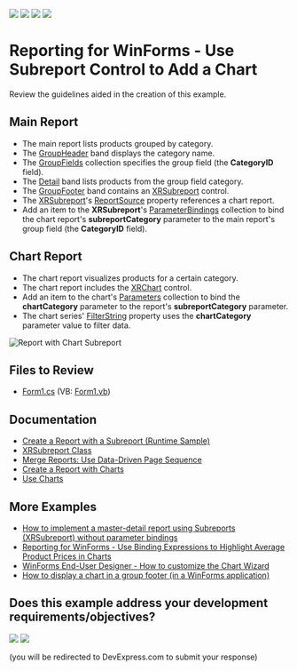 <!-- default badges list -->
![](https://img.shields.io/endpoint?url=https://codecentral.devexpress.com/api/v1/VersionRange/228844692/22.2.3%2B)
[![](https://img.shields.io/badge/Open_in_DevExpress_Support_Center-FF7200?style=flat-square&logo=DevExpress&logoColor=white)](https://supportcenter.devexpress.com/ticket/details/T848261)
[![](https://img.shields.io/badge/📖_How_to_use_DevExpress_Examples-e9f6fc?style=flat-square)](https://docs.devexpress.com/GeneralInformation/403183)
[![](https://img.shields.io/badge/💬_Leave_Feedback-feecdd?style=flat-square)](#does-this-example-address-your-development-requirementsobjectives)
<!-- default badges end -->
# Reporting for WinForms - Use Subreport Control to Add a Chart

Review the guidelines aided in the creation of this example.

## Main Report

- The main report lists products grouped by category. 
- The [GroupHeader](https://docs.devexpress.com/XtraReports/DevExpress.XtraReports.UI.GroupHeaderBand) band displays the category name.
- The [GroupFields](https://docs.devexpress.com/XtraReports/DevExpress.XtraReports.UI.GroupHeaderBand.GroupFields) collection specifies the group field (the **CategoryID** field).
- The [Detail](https://docs.devexpress.com/XtraReports/DevExpress.XtraReports.UI.DetailBand) band lists products from the group field category.
- The [GroupFooter](https://docs.devexpress.com/XtraReports/DevExpress.XtraReports.UI.GroupFooterBand) band contains an [XRSubreport](https://docs.devexpress.com/XtraReports/DevExpress.XtraReports.UI.XRSubreport) control.
- The [XRSubreport](https://docs.devexpress.com/XtraReports/DevExpress.XtraReports.UI.XRSubreport)'s [ReportSource](https://docs.devexpress.com/XtraReports/DevExpress.XtraReports.UI.SubreportBase.ReportSource) property references a chart report.
- Add an item to the **XRSubreport**'s [ParameterBindings](https://docs.devexpress.com/XtraReports/DevExpress.XtraReports.UI.XRSubreport.ParameterBindings) collection to bind the chart report's **subreportCategory** parameter to the main report's group field (the **CategoryID** field).

## Chart Report

- The chart report visualizes products for a certain category.
- The chart report includes the [XRChart](https://docs.devexpress.com/XtraReports/DevExpress.XtraReports.UI.XRChart) control.
- Add an item to the chart's [Parameters](https://docs.devexpress.com/XtraReports/DevExpress.XtraReports.UI.XRChart.Parameters) collection to bind the **chartCategory** parameter to the report's **subreportCategory** parameter.
- The chart series' [FilterString](https://docs.devexpress.com/CoreLibraries/DevExpress.XtraCharts.SeriesBase.FilterString) property uses the **chartCategory** parameter value to filter data.

![Report with Chart Subreport](Images/screenshot.png)

## Files to Review

- [Form1.cs](CS/Reporting-Use-Subreport-To-Add-A-Chart/Form1.cs) (VB: [Form1.vb](VB/Reporting-Use-Subreport-To-Add-A-Chart/Form1.vb))

## Documentation

- [Create a Report with a Subreport (Runtime Sample)](https://docs.devexpress.com/XtraReports/403396/detailed-guide-to-devexpress-reporting/reporting-api/create-reports-in-code/create-a-report-with-subreport)
- [XRSubreport Class](https://docs.devexpress.com/XtraReports/DevExpress.XtraReports.UI.XRSubreport)
- [Merge Reports: Use Data-Driven Page Sequence](https://docs.devexpress.com/XtraReports/400691)
- [Create a Report with Charts](https://docs.devexpress.com/XtraReports/401695/create-reports/create-a-report-with-charts)
- [Use Charts](https://docs.devexpress.com/XtraReports/15039/detailed-guide-to-devexpress-reporting/use-report-controls/use-charts)

## More Examples

- [How to implement a master-detail report using Subreports (XRSubreport) without parameter bindings](https://github.com/DevExpress-Examples/reporting-winforms-master-detail-subreport)
- [Reporting for WinForms - Use Binding Expressions to Highlight Average Product Prices in Charts](https://github.com/DevExpress-Examples/reporting-binding-expressions-in-charts)
- [WinForms End-User Designer - How to customize the Chart Wizard](https://github.com/DevExpress-Examples/Reporting_winforms-end-user-designer-how-to-customize-the-chart-wizard-t230406)
- [How to display a chart in a group footer (in a WinForms application)](https://github.com/DevExpress-Examples/Reporting_how-to-display-a-chart-in-a-group-footer-in-a-winforms-application-t228341)
<!-- feedback -->
## Does this example address your development requirements/objectives?

[<img src="https://www.devexpress.com/support/examples/i/yes-button.svg"/>](https://www.devexpress.com/support/examples/survey.xml?utm_source=github&utm_campaign=reporting-winforms-use-subreport-to-add-a-chart&~~~was_helpful=yes) [<img src="https://www.devexpress.com/support/examples/i/no-button.svg"/>](https://www.devexpress.com/support/examples/survey.xml?utm_source=github&utm_campaign=reporting-winforms-use-subreport-to-add-a-chart&~~~was_helpful=no)

(you will be redirected to DevExpress.com to submit your response)
<!-- feedback end -->
